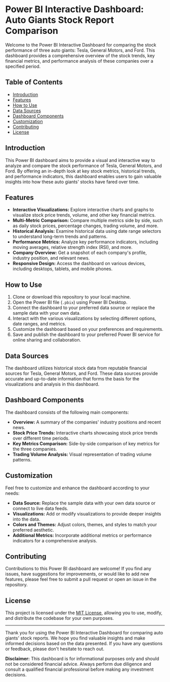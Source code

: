 # Power BI Interactive Dashboard: Auto Giants Stock Report Comparison


Welcome to the Power BI Interactive Dashboard for comparing the stock performance of three auto giants: Tesla, General Motors, and Ford. This dashboard provides a comprehensive overview of the stock trends, key financial metrics, and performance analysis of these companies over a specified period.

## Table of Contents
- [Introduction](#introduction)
- [Features](#features)
- [How to Use](#how-to-use)
- [Data Sources](#data-sources)
- [Dashboard Components](#dashboard-components)
- [Customization](#customization)
- [Contributing](#contributing)
- [License](#license)

## Introduction
This Power BI dashboard aims to provide a visual and interactive way to analyze and compare the stock performance of Tesla, General Motors, and Ford. By offering an in-depth look at key stock metrics, historical trends, and performance indicators, this dashboard enables users to gain valuable insights into how these auto giants' stocks have fared over time.

## Features
- **Interactive Visualizations:** Explore interactive charts and graphs to visualize stock price trends, volume, and other key financial metrics.
- **Multi-Metric Comparison:** Compare multiple metrics side by side, such as daily stock prices, percentage changes, trading volume, and more.
- **Historical Analysis:** Examine historical data using date range selectors to understand long-term trends and patterns.
- **Performance Metrics:** Analyze key performance indicators, including moving averages, relative strength index (RSI), and more.
- **Company Overview:** Get a snapshot of each company's profile, industry position, and relevant news.
- **Responsive Design:** Access the dashboard on various devices, including desktops, tablets, and mobile phones.

## How to Use
1. Clone or download this repository to your local machine.
2. Open the Power BI file (`.pbix`) using Power BI Desktop.
3. Connect the dashboard to your preferred data source or replace the sample data with your own data.
4. Interact with the various visualizations by selecting different options, date ranges, and metrics.
5. Customize the dashboard based on your preferences and requirements.
6. Save and publish the dashboard to your preferred Power BI service for online sharing and collaboration.

## Data Sources
The dashboard utilizes historical stock data from reputable financial sources for Tesla, General Motors, and Ford. These data sources provide accurate and up-to-date information that forms the basis for the visualizations and analysis in this dashboard.

## Dashboard Components
The dashboard consists of the following main components:
- **Overview:** A summary of the companies' industry positions and recent news.
- **Stock Price Trends:** Interactive charts showcasing stock price trends over different time periods.
- **Key Metrics Comparison:** Side-by-side comparison of key metrics for the three companies.
- **Trading Volume Analysis:** Visual representation of trading volume patterns.


## Customization
Feel free to customize and enhance the dashboard according to your needs:
- **Data Source:** Replace the sample data with your own data source or connect to live data feeds.
- **Visualizations:** Add or modify visualizations to provide deeper insights into the data.
- **Colors and Themes:** Adjust colors, themes, and styles to match your preferred aesthetic.
- **Additional Metrics:** Incorporate additional metrics or performance indicators for a comprehensive analysis.

## Contributing
Contributions to this Power BI dashboard are welcome! If you find any issues, have suggestions for improvements, or would like to add new features, please feel free to submit a pull request or open an issue in the repository.

## License
This project is licensed under the [MIT License](LICENSE), allowing you to use, modify, and distribute the codebase for your own purposes.

---

Thank you for using the Power BI Interactive Dashboard for comparing auto giants' stock reports. We hope you find valuable insights and make informed decisions based on the data presented. If you have any questions or feedback, please don't hesitate to reach out.

**Disclaimer:** This dashboard is for informational purposes only and should not be considered financial advice. Always perform due diligence and consult a qualified financial professional before making any investment decisions.
